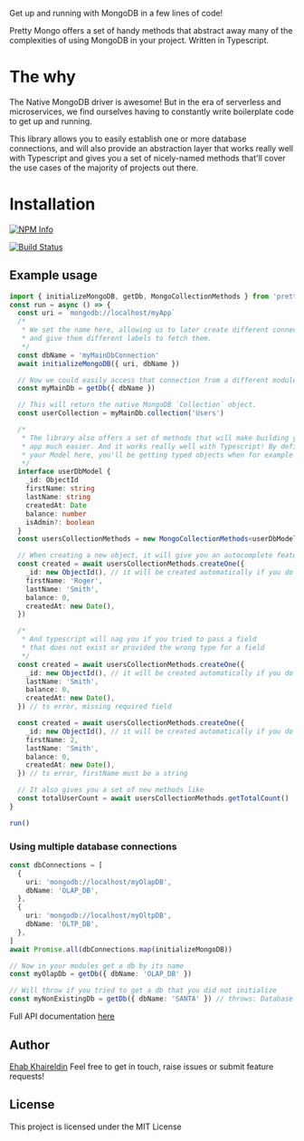 Get up and running with MongoDB in a few lines of code!

Pretty Mongo offers a set of handy methods that abstract away many of the complexities of using MongoDB in your project. Written in Typescript.

# The why

The Native MongoDB driver is awesome! But in the era of serverless and microservices, we find ourselves having to constantly write boilerplate code to get up and running.

This library allows you to easily establish one or more database connections, and will also provide an abstraction layer that works really well with Typescript and gives you a set of nicely-named methods that'll cover the use cases of the majority of projects out there.

# Installation

[![NPM Info](https://nodei.co/npm/pretty-mongo.png?downloads=true&downloadRank=true&stars=true)](https://www.npmjs.org/package/pretty-mongo)

[![Build Status](https://travis-ci.org/ehab180hb/pretty-mongo.svg?branch=master)](https://travis-ci.org/ehab180hb/pretty-mongo)

## Example usage

```typescript
import { initializeMongoDB, getDb, MongoCollectionMethods } from 'pretty-mongo'
const run = async () => {
  const uri = `mongodb://localhost/myApp`
  /*
   * We set the name here, allowing us to later create different connections
   * and give them different labels to fetch them.
   */
  const dbName = 'myMainDbConnection'
  await initializeMongoDB({ uri, dbName })

  // Now we could easily access that connection from a different module synchronously.
  const myMainDb = getDb({ dbName })

  // This will return the native MongoDB `Collection` object.
  const userCollection = myMainDb.collection('Users')

  /*
   * The library also offers a set of methods that will make building your
   * app much easier. And it works really well with Typescript! By defining
   * your Model here, you'll be getting typed objects when for example scanning the DB.
   */
  interface userDbModel {
    _id: ObjectId
    firstName: string
    lastName: string
    createdAt: Date
    balance: number
    isAdmin?: boolean
  }
  const usersCollectionMethods = new MongoCollectionMethods<userDbModel>(userCollection)

  // When creating a new object, it will give you an autocomplete feature in your IDE.
  const created = await usersCollectionMethods.createOne({
    _id: new ObjectId(), // it will be created automatically if you do not include it
    firstName: 'Roger',
    lastName: 'Smith',
    balance: 0,
    createdAt: new Date(),
  })

  /*
   * And typescript will nag you if you tried to pass a field
   * that does not exist or provided the wrong type for a field
   */
  const created = await usersCollectionMethods.createOne({
    _id: new ObjectId(), // it will be created automatically if you do not include it
    lastName: 'Smith',
    balance: 0,
    createdAt: new Date(),
  }) // ts error, missing required field

  const created = await usersCollectionMethods.createOne({
    _id: new ObjectId(), // it will be created automatically if you do not include it
    firstName: 2,
    lastName: 'Smith',
    balance: 0,
    createdAt: new Date(),
  }) // ts error, firstName must be a string

  // It also gives you a set of new methods like
  const totalUserCount = await usersCollectionMethods.getTotalCount()
}

run()
```

### Using multiple database connections

```typescript
const dbConnections = [
  {
    uri: 'mongodb://localhost/myOlapDB',
    dbName: 'OLAP_DB',
  },
  {
    uri: 'mongodb://localhost/myOltpDB',
    dbName: 'OLTP_DB',
  },
]
await Promise.all(dbConnections.map(initializeMongoDB))

// Now in your modules get a db by its name
const myOlapDb = getDb({ dbName: 'OLAP_DB' })

// Will throw if you tried to get a db that you did not initialize
const myNonExistingDb = getDb({ dbName: 'SANTA' }) // throws: Database SANTA not yet initialized!
```

Full API documentation [here](https://github.com/ehab180hb/pretty-mongo/blob/master/API.md)

## Author

[Ehab Khaireldin](https://github.com/ehab180hb)
Feel free to get in touch, raise issues or submit feature requests!

## License

This project is licensed under the MIT License
